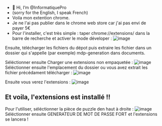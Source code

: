 - 👋 Hi, I’m @InformatiquePro
- (sorry for the English, I speak French)
- Voila mon extention chrome.
- Je ne l'ai pas publier dans le chrome web store car j'ai pas envi de payer 5€
- Pour l'installer, c'est très simple : taper chrome://extensions/ dans la barre de recherche et activer le mode déveloper : ![image](https://github.com/InformatiquePro/extention-chrome-gnerateur-mdp/assets/161227509/0d4f3117-7efb-4975-bddd-a911a89bb7a4)

Ensuite, télécharger les fichiers du dépot puis extraire les fichier dans un dossier qui s'appelle (par exemple) mdp-generation dans documents.

Séléctionner ensuite Charger une extensions non empaquetée : ![image](https://github.com/InformatiquePro/extention-chrome-gnerateur-mdp/assets/161227509/fd75c123-38dd-4a91-b24e-7c1ae834b1a6)
Séléctionner ensuite l'emplacement du dossier ou vous avez extrait les fichier précédament télécharger : ![image](https://github.com/InformatiquePro/extention-chrome-gnerateur-mdp/assets/161227509/25f92ac6-30f9-4a73-a21c-c1b3409d55a9)

Ensuite vous verez l'extensions : ![image](https://github.com/InformatiquePro/extention-chrome-gnerateur-mdp/assets/161227509/d822c8ff-a490-44b7-a93a-30dc27f685a7)

Et voila, l'extensions est installé !!
-------
Pour l'utiliser, séléctionner la pièce de puzzle den haut à droite : ![image](https://github.com/InformatiquePro/extention-chrome-gnerateur-mdp/assets/161227509/d4499d51-a52a-42b6-b3d5-4c5a8e587817)
Séléctionner ensuite GENERATEUR DE MOT DE PASSE FORT et l'extensions se lancera !




























































